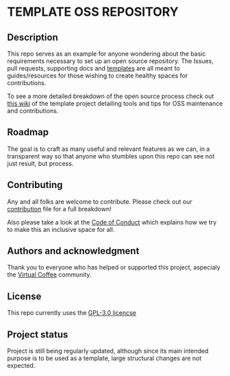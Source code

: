 # TEMPLATE OSS REPOSITORY


## Description

This repo serves as an example for anyone wondering about the basic requirements necessary to set up an open source repository. The Issues, pull requests, supporting docs and [templates](https://github.com/tkshill/Template/tree/main/.github) are all meant to guides/resources for those wishing to create healthy spaces for contributions.

To see a more detailed breakdown of the open source process check out [this wiki](https://github.com/tkshill/Template/wiki/A-Starter-Guide-to-Open-Source-Project-Maintenance) of the template project detailing tools and tips for OSS maintenance and contributions.

## Roadmap

The goal is to craft as many useful and relevant features as we can, in a transparent way so that anyone who stumbles upon this repo can see not just result, but process.

## Contributing

Any and all folks are welcome to contribute. Please check out our [contribution](https://github.com/tkshill/Template/blob/main/CONTRIBUTING.md) file for a full breakdown!

Also please take a look at the [Code of Conduct](https://github.com/tkshill/Template/blob/main/CODE_OF_CONDUCT.md) which explains how we try to make this an inclusive space for all.

## Authors and acknowledgment

Thank you to everyone who has helped or supported this project, aspecialy the [Virtual Coffee](https://virtualcoffee.io) community.

## License

This repo currently uses the [GPL-3.0 licencse](https://github.com/tkshill/Template/blob/main/LICENSE)

## Project status

Project is still being regularly updated, although since its main intended purpose is to be used as a template, large structural changes are not expected.
